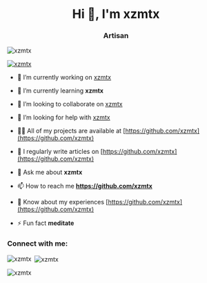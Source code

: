 <h1 align="center">Hi 👋, I'm xzmtx</h1>
<h3 align="center">Artisan</h3>

<p align="left"> <img src="https://komarev.com/ghpvc/?username=xzmtx&label=Profile%20views&color=ffa348&style=flat" alt="xzmtx" /> </p>

<p align="left"> <a href="https://github.com/ryo-ma/github-profile-trophy"><img src="https://github-profile-trophy.vercel.app/?username=xzmtx" alt="xzmtx" /></a> </p>

- 🔭 I’m currently working on [xzmtx](https://github.com/xzmtx)

- 🌱 I’m currently learning **xzmtx**

- 👯 I’m looking to collaborate on [xzmtx](https://github.com/xzmtx)

- 🤝 I’m looking for help with [xzmtx](https://github.com/xzmtx)

- 👨‍💻 All of my projects are available at [https://github.com/xzmtx](https://github.com/xzmtx)

- 📝 I regularly write articles on [https://github.com/xzmtx](https://github.com/xzmtx)

- 💬 Ask me about **xzmtx**

- 📫 How to reach me **https://github.com/xzmtx**

- 📄 Know about my experiences [https://github.com/xzmtx](https://github.com/xzmtx)

- ⚡ Fun fact **meditate**

<h3 align="left">Connect with me:</h3>
<p align="left">
</p>

<p><img align="left" src="https://github-readme-stats.vercel.app/api/top-langs?username=xzmtx&show_icons=true&theme=dark&locale=en&layout=compact" alt="xzmtx" /></p>

<p>&nbsp;<img align="center" src="https://github-readme-stats.vercel.app/api?username=xzmtx&show_icons=true&theme=dark&locale=en" alt="xzmtx" /></p>

<p><img align="center" src="https://github-readme-streak-stats.herokuapp.com/?user=xzmtx&theme=dark" alt="xzmtx" /></p>


